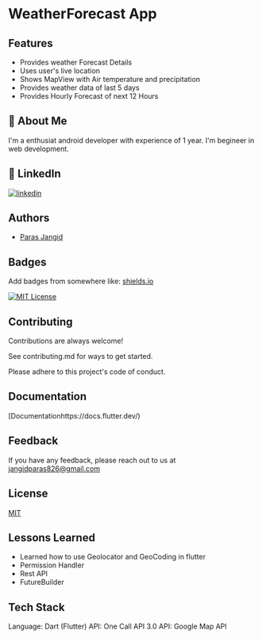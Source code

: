 # WeatherForecast App




## Features

- Provides weather Forecast Details
- Uses user's live location
- Shows MapView with Air temperature and precipitation
- Provides weather data of last 5 days 
- Provides Hourly Forecast of next 12 Hours


## 🚀 About Me
I'm a enthusiat android developer with experience of 1 year.
I'm begineer in web development.

## 🔗 LinkedIn
[![linkedin](https://img.shields.io/badge/linkedin-0A66C2?style=for-the-badge&logo=linkedin&logoColor=white)](https://www.linkedin.com/in/paras-jangid-9a92b2213)


## Authors

- [Paras Jangid](https://github.com/Thorium09)


## Badges

Add badges from somewhere like: [shields.io](https://shields.io/)

[![MIT License](https://img.shields.io/badge/License-MIT-green.svg)](https://choosealicense.com/licenses/mit/)

## Contributing

Contributions are always welcome!

See contributing.md for ways to get started.

Please adhere to this project's code of conduct.


## Documentation

[Documentationhttps://docs.flutter.dev/)


## Feedback

If you have any feedback, please reach out to us at jangidparas826@gmail.com


## License

[MIT](https://choosealicense.com/licenses/mit/)


## Lessons Learned

- Learned how to use Geolocator and GeoCoding in flutter
- Permission Handler
- Rest API
- FutureBuilder


## Tech Stack

Language:  Dart (Flutter)
API:       One Call API 3.0
API:       Google Map API

